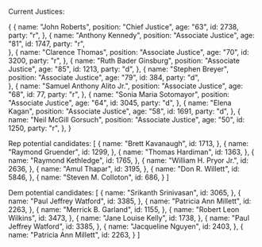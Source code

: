 Current Justices:

{
  {
    name: "John Roberts",
    position: "Chief Justice",
    age: "63",
    id: 2738, 
    party: "r",
  },
  {
    name: "Anthony Kennedy",
    position: "Associate Justice",
    age: "81",
    id: 1747,
    party: "r",            
  },
  {
    name: "Clarence Thomas",
    position: "Associate Justice",
    age: "70",
    id: 3200, 
    party: "r",
  },
  {
    name: "Ruth Bader Ginsburg",
    position: "Associate Justice",
    age: "85",
    id: 1213,
    party: "d",
  },
  {
    name: "Stephen Breyer",
    position: "Associate Justice",
    age: "79",
    id: 384,
    party: "d",    
  },
  {
    name: "Samuel Anthony Alito Jr.",
    position: "Associate Justice",
    age: "68",
    id: 77,
    party: "r",
  },
  {
    name: "Sonia Maria Sotomayor",
    position: "Associate Justice",
    age: "64",
    id: 3045,
    party: "d",
  },
  {
    name: "Elena Kagan",
    position: "Associate Justice",
    age: "58",
    id: 1691,
    party: "d",
  },
  {
    name: "Neil McGill Gorsuch",
    position: "Associate Justice",
    age: "50",
    id: 1250,
    party: "r",
  },
}

Rep potential candidates: 
[
  {
    name: "Brett Kavanaugh",
    id: 1713,
  },
  {
    name: "Raymond Gruender",
    id: 1299,
  },
  {
    name: "Thomas Hardiman",
    id: 1363,
  },
  {
    name: "Raymond Kethledge",
    id: 1765,
  },
  {
    name: "William H. Pryor Jr.",
    id: 2636,
  },
  {
    name: "Amul Thapar",
    id: 3195,
  },
  {
    name: "Don R. Willett",
    id: 5846,
  },
  {
    name: "Steven M. Colloton",
    id: 686,
  }
]

Dem potential candidates:
[
  {
    name: "Srikanth Srinivasan",
    id: 3065,
  },
  {
    name: "Paul Jeffrey Watford",
    id: 3385,
  },
  {
    name: "Patricia Ann Millett",
    id: 2263,
  },
  {
    name: "Merrick B. Garland",
    id: 1155,
  },
  {
    name: "Robert Leon Wilkins",
    id: 3473,
  },
  {
    name: "Jane Louise Kelly",
    id: 1738,
  },
  {
    name: "Paul Jeffrey Watford",
    id: 3385,
  },
  {
    name: "Jacqueline Nguyen",
    id: 2403,
  },
  {
    name: "Patricia Ann Millett",
    id: 2263,
  }
]